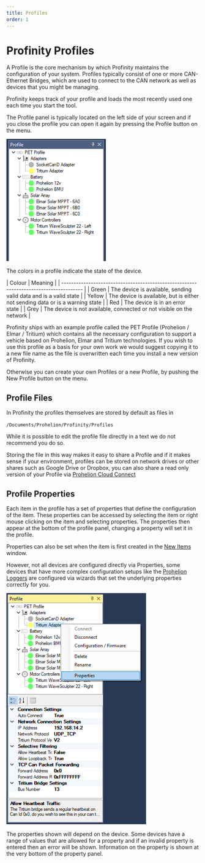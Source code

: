 ```yaml
---
title: Profiles
order: 1
---
```


# Profinity Profiles

A Profile is the core mechanism by which Profinity maintains the configuration of your system.  Profiles typically consist of one or more CAN-Ethernet Bridges, which are used to connect to the CAN network as well as devices that you might be managing.

Profinity keeps track of your profile and loads the most recently used one each time you start the tool.

The Profile panel is typically located on the left side of your screen and if you close the profile you can open it again by pressing the Profile button on the menu.

![Profinity](images/profile.png)

The colors in a profile indicate the state of the device.  

| Colour | Meaning                                                                       |
| -------------------------------------------------------------------------------------- |
| Green  | The device is available, sending valid data and is a valid state              |
| Yellow | The device is available, but is either not sending data or is a warning state |
| Red    | The device is in an error state                                               |
| Grey   | The device is not available, connected or not visible on the network          |

Profinity ships with an example profile called the PET Profile (Prohelion / Elmar / Tritium) which contains all the necessary configuration to support a vehicle based on Prohelion, Elmar and Tritium technologies.  If you wish to use this profile as a basis for your own work we would suggest copying it to a new file name as the file is overwritten each time you install a new version of Profinity. 

Otherwise you can create your own Profiles or a new Profile, by pushing the New Profile button on the menu.

## Profile Files

In Profinity the profiles themselves are stored by default as files in

`/Documents/Prohelion/Profinity/Profiles`

While it is possible to edit the profile file directly in a text we do not recommend you do so. 

Storing the file in this way makes it easy to share a Profile and if it makes sense if your environment, profiles can be stored on network drives or other shares such as Google Drive or Dropbox, you can also share a read only version of your Profile via [Prohelion Cloud Connect](Prohelion_Cloud_Connect.md)

## Profile Properties

Each item in the profile has a set of properties that define the configuration of the item.  These properties can be accessed by selecting the item or right mouse clicking on the item and selecting properties.  The properties then appear at the bottom of the profile panel, changing a property will set it in the profile.

Properties can also be set when the item is first created in the [New Items](Adding_New_Items.md) window.  

However, not all devices are configured directly via Properties, some devices that have more complex configuration setups like the [Prohelion Loggers](Logging_Replaying_CAN_Bus_Messages.md) are configured via wizards that set the underlying properties correctly for you.  

![Profinity](images/profile_properties.png)

The properties shown will depend on the device.  Some devices have a range of values that are allowed for a property and if an invalid property is entered then an error will be shown.  Information on the property is shown at the very bottom of the property panel.